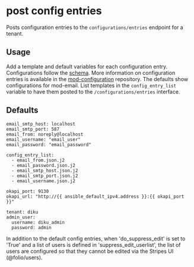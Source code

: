 # post config entries
Posts configuration entries to the `configurations/entries` endpoint for a tenant.

## Usage
Add a template and default variables for each configuration entry. Configurations follow the [schema](https://github.com/folio-org/mod-configuration/blob/master/ramls/_schemas/kv_configuration.schema). More information on configuration entries is available in the [mod-configuration](https://github.com/folio-org/mod-configuration) repository. The defaults show configurations for mod-email. List templates in the `config_entry_list` variable to have them posted to the `/configurations/entries` interface.

## Defaults
```
email_smtp_host: localhost
email_smtp_port: 587
email_from: noreply@localhost
email_username: "email_user"
email_password: "email_password"

config_entry_list:
  - email_from.json.j2
  - email_password.json.j2
  - email_smtp_host.json.j2
  - email_smtp_port.json.j2
  - email_username.json.j2

okapi_port: 9130
okapi_url: "http://{{ ansible_default_ipv4.address }}:{{ okapi_port }}"

tenant: diku
admin_user:
  username: diku_admin
  password: admin
```

In addition to the default config entries, when 'do_suppress_edit' is set to 'True' and a
list of users is defined in 'suppress_edit_userlist',  the list of users are configured so 
that they cannot be edited via the Stripes UI (@folio/users). 


